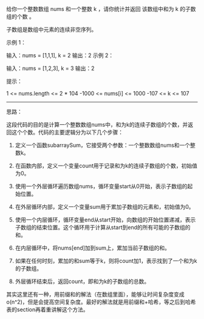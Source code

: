 给你一个整数数组 nums 和一个整数 k ，请你统计并返回 该数组中和为 k 的子数组的个数 。

子数组是数组中元素的连续非空序列。

 

示例 1：

输入：nums = [1,1,1], k = 2
输出：2
示例 2：

输入：nums = [1,2,3], k = 3
输出：2
 

提示：

1 <= nums.length <= 2 * 104
-1000 <= nums[i] <= 1000
-107 <= k <= 107


----------

思路：

这段代码的目的是计算一个整数数组nums中，和为k的连续子数组的个数，并返回这个个数。代码的主要逻辑分为以下几个步骤：

1. 定义一个函数subarraySum，它接受两个参数：一个整数数组nums和一个整数k。

2. 在函数内部，定义一个变量count用于记录和为k的连续子数组的个数，初始值为0。

3. 使用一个外层循环遍历数组nums，循环变量start从0开始，表示子数组的起始位置。

4. 在外层循环内部，定义一个变量sum用于累加子数组的元素和，初始值为0。

5. 使用一个内层循环，循环变量end从start开始，向数组的开始位置递减，表示子数组的结束位置。这个循环用于计算从start到end的所有可能的子数组的和。

6. 在内层循环中，将nums[end]加到sum上，累加当前子数组的和。

7. 如果在任何时刻，累加的和sum等于k，则将count加1，表示找到了一个和为k的子数组。

8. 外层循环结束后，返回count，即和为k的子数组的总数。


其实这里还有一种，用前缀和的解法（在数组里面），能够让时间复杂度变成o(n^2)，但是会提高空间复杂度。最好的解法就是用前缀和+哈希，等之后到哈希表的section再着重讲解这个方法。